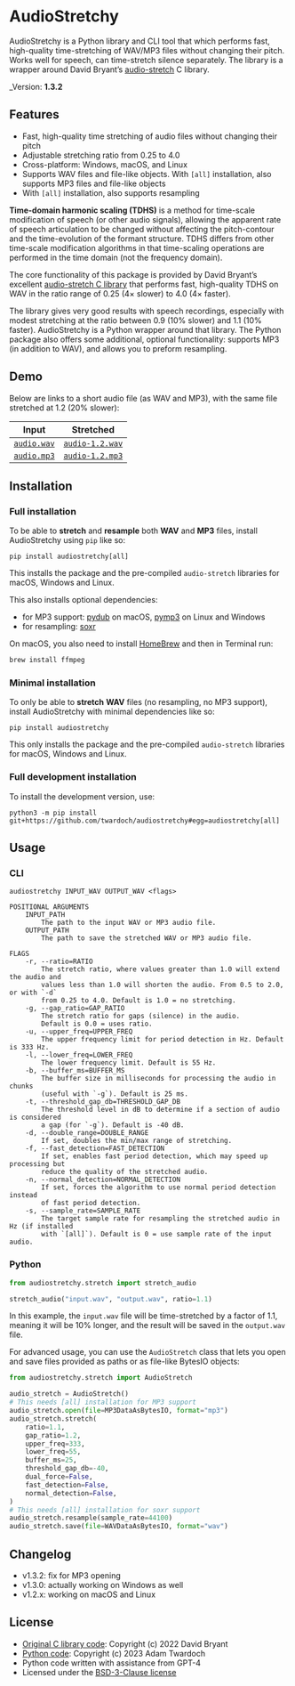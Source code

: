 # AudioStretchy

AudioStretchy is a Python library and CLI tool that which performs fast, high-quality time-stretching of WAV/MP3 files without changing their pitch. Works well for speech, can time-stretch silence separately. The library is a wrapper around David Bryant’s [audio-stretch](https://github.com/dbry/audio-stretch) C library. 

_Version: **1.3.2** 

## Features

- Fast, high-quality time stretching of audio files without changing their pitch
- Adjustable stretching ratio from 0.25 to 4.0
- Cross-platform: Windows, macOS, and Linux
- Supports WAV files and file-like objects. With `[all]` installation, also supports MP3 files and file-like objects
- With `[all]` installation, also supports resampling

**Time-domain harmonic scaling (TDHS)** is a method for time-scale modification of speech (or other audio signals), allowing the apparent rate of speech articulation to be changed without affecting the pitch-contour and the time-evolution of the formant structure. TDHS differs from other time-scale modification algorithms in that time-scaling operations are performed in the time domain (not the frequency domain).

The core functionality of this package is provided by David Bryant’s excellent [audio-stretch C library](https://github.com/dbry/audio-stretch) that performs fast, high-quality TDHS on WAV in the ratio range of 0.25 (4× slower) to 4.0 (4× faster). 

The library gives very good results with speech recordings, especially with modest stretching at the ratio between 0.9 (10% slower) and 1.1 (10% faster). AudioStretchy is a Python wrapper around that library. The Python package also offers some additional, optional functionality: supports MP3 (in addition to WAV), and allows you to preform resampling.

## Demo

Below are links to a short audio file (as WAV and MP3), with the same file stretched at 1.2 (20% slower):

| Input                                                                             | Stretched                                                                                 |
| --------------------------------------------------------------------------------- | ----------------------------------------------------------------------------------------- |
| [`audio.wav`](https://github.com/twardoch/audiostretchy/raw/main/tests/audio.wav) | [`audio-1.2.wav`](https://github.com/twardoch/audiostretchy/raw/main/tests/audio-1.2.wav) |
| [`audio.mp3`](https://github.com/twardoch/audiostretchy/raw/main/tests/audio.mp3) | [`audio-1.2.mp3`](https://github.com/twardoch/audiostretchy/raw/main/tests/audio-1.2.mp3) |


## Installation

### Full installation

To be able to **stretch** and **resample** both **WAV** and **MP3** files, install AudioStretchy using `pip` like so:

```
pip install audiostretchy[all]
```

This installs the package and the pre-compiled `audio-stretch` libraries for macOS, Windows and Linux. 

This also installs optional dependencies: 

- for MP3 support: [pydub](https://pypi.org/project/pydub/) on macOS, [pymp3](https://pypi.org/project/pymp3/) on Linux and Windows
- for resampling: [soxr](https://pypi.org/project/soxr/)

On macOS, you also need to install [HomeBrew](https://brew.sh/) and then in Terminal run: 

```bash
brew install ffmpeg
```

### Minimal installation

To only be able to **stretch** **WAV** files (no resampling, no MP3 support), install AudioStretchy with minimal dependencies like so: 

```
pip install audiostretchy
```

This only installs the package and the pre-compiled `audio-stretch` libraries for macOS, Windows and Linux. 

### Full development installation

To install the development version, use:

```
python3 -m pip install git+https://github.com/twardoch/audiostretchy#egg=audiostretchy[all]
```

## Usage

### CLI

```
audiostretchy INPUT_WAV OUTPUT_WAV <flags>

POSITIONAL ARGUMENTS
    INPUT_PATH
        The path to the input WAV or MP3 audio file.
    OUTPUT_PATH
        The path to save the stretched WAV or MP3 audio file.

FLAGS
    -r, --ratio=RATIO
        The stretch ratio, where values greater than 1.0 will extend the audio and 
        values less than 1.0 will shorten the audio. From 0.5 to 2.0, or with `-d` 
        from 0.25 to 4.0. Default is 1.0 = no stretching.
    -g, --gap_ratio=GAP_RATIO
        The stretch ratio for gaps (silence) in the audio. 
        Default is 0.0 = uses ratio.
    -u, --upper_freq=UPPER_FREQ
        The upper frequency limit for period detection in Hz. Default is 333 Hz.
    -l, --lower_freq=LOWER_FREQ
        The lower frequency limit. Default is 55 Hz.
    -b, --buffer_ms=BUFFER_MS
        The buffer size in milliseconds for processing the audio in chunks 
        (useful with `-g`). Default is 25 ms.
    -t, --threshold_gap_db=THRESHOLD_GAP_DB
        The threshold level in dB to determine if a section of audio is considered 
        a gap (for `-g`). Default is -40 dB.
    -d, --double_range=DOUBLE_RANGE
        If set, doubles the min/max range of stretching.
    -f, --fast_detection=FAST_DETECTION
        If set, enables fast period detection, which may speed up processing but 
        reduce the quality of the stretched audio.
    -n, --normal_detection=NORMAL_DETECTION
        If set, forces the algorithm to use normal period detection instead 
        of fast period detection.
    -s, --sample_rate=SAMPLE_RATE
        The target sample rate for resampling the stretched audio in Hz (if installed 
        with `[all]`). Default is 0 = use sample rate of the input audio.
```

### Python

```python
from audiostretchy.stretch import stretch_audio

stretch_audio("input.wav", "output.wav", ratio=1.1)
```

In this example, the `input.wav` file will be time-stretched by a factor of 1.1, meaning it will be 10% longer, and the result will be saved in the `output.wav` file.

For advanced usage, you can use the `AudioStretch` class that lets you open and save files provided as paths or as file-like BytesIO objects: 

```python
from audiostretchy.stretch import AudioStretch

audio_stretch = AudioStretch()
# This needs [all] installation for MP3 support
audio_stretch.open(file=MP3DataAsBytesIO, format="mp3") 
audio_stretch.stretch(
    ratio=1.1,
    gap_ratio=1.2,
    upper_freq=333,
    lower_freq=55,
    buffer_ms=25,
    threshold_gap_db=-40,
    dual_force=False,
    fast_detection=False,
    normal_detection=False,
)
# This needs [all] installation for soxr support
audio_stretch.resample(sample_rate=44100) 
audio_stretch.save(file=WAVDataAsBytesIO, format="wav")
```

## Changelog

- v1.3.2: fix for MP3 opening
- v1.3.0: actually working on Windows as well
- v1.2.x: working on macOS and Linux

## License

- [Original C library code](https://github.com/dbry/audio-stretch): Copyright (c) 2022 David Bryant
- [Python code](https://github.com/twardoch/audiostretchy): Copyright (c) 2023 Adam Twardoch
- Python code written with assistance from GPT-4
- Licensed under the [BSD-3-Clause license](./LICENSE.txt)
